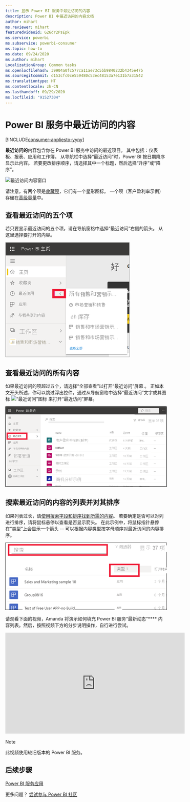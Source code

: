 ```yaml
---
title: 显示 Power BI 服务中最近访问的内容
description: Power BI 中最近访问的内容文档
author: mihart
ms.reviewer: mihart
featuredvideoid: G26dr2PsEpk
ms.service: powerbi
ms.subservice: powerbi-consumer
ms.topic: how-to
ms.date: 09/24/2020
ms.author: mihart
LocalizationGroup: Common tasks
ms.openlocfilehash: 39904a0fc577ca11ae73c5bb9840232b4345e47b
ms.sourcegitcommit: d153cfc0ce559480c53ec48153a7e131b7a31542
ms.translationtype: HT
ms.contentlocale: zh-CN
ms.lasthandoff: 09/29/2020
ms.locfileid: "91527304"
---
```

# <a name="recent-content-in-the-power-bi-service"></a>Power BI 服务中**最近访问的**内容

[!INCLUDE[consumer-appliesto-yyny](../includes/consumer-appliesto-yyny.md)]

**最近访问的**内容包含你在 Power BI 服务中访问的最近项目。 其中包括：仪表板、报表、应用和工作簿。 从导航栏中选择“最近访问”时，Power BI 按日期降序显示此内容。  若要更改排序顺序，请选择其中一个标题，然后选择“升序”或“降序”。


![最近访问内容窗口](./media/end-user-recent/power-bi-recents.png)

请注意，有两个项是[收藏项](end-user-favorite.md)，它们有一个星形图标。 一个项（客户盈利率示例）存储在[高级容量](end-user-license.md)中。

## <a name="see-your-five-most-recents"></a>查看最近访问的五个项

若只要显示最近访问的五个项，请在导航窗格中选择“最近访问”右侧的箭头。  从这里选择要打开的内容。 

![最近访问内容浮出控件](./media/end-user-recent/power-bi-recent-fly-out.png)

## <a name="see-all-of-your-recent-content"></a>查看最近访问的所有内容

如果最近访问的项超过五个，请选择“全部查看”以打开“最近访问”屏幕 。 正如本文开头所述，你可以跳过浮出控件，通过从导航窗格中选择“最近访问”文字或其图标 ![“最近访问”图标](./media/end-user-recent/power-bi-icon.png) 来打开“最近访问”屏幕。

![显示所有最近访问的内容](./media/end-user-recent/power-bi-admin-recent.png)


## <a name="search-and-sort-your-list-of-recent-content"></a>搜索最近访问的内容的列表并对其排序

如果列表过长，请[使用搜索字段和排序找到所需的内容](end-user-search-sort.md)。 若要确定是否可以对列进行排序，请将鼠标悬停以查看是否显示箭头。 在此示例中，将鼠标指针悬停在“类型”上会显示一个箭头 -- 可以根据内容类型按字母顺序对最近访问的内容排序。 

![显示了“搜索”字段和排序箭头的屏幕截图](./media/end-user-recent/power-bi-recent-sort-search.png)

请观看下面的视频，Amanda 将演示如何填充 Power BI 服务“最新动态”**** 内容列表。然后，按照视频下方的分步说明操作，自行进行尝试。

<iframe width="560" height="315" src="https://www.youtube.com/embed/G26dr2PsEpk" frameborder="0" allowfullscreen></iframe>

> [!NOTE]
> 此视频使用较旧版本的 Power BI 服务。

<!--
## Actions available from the **Recent** content list
The actions available to you will depend on the settings assigned by the content *designer*. Some of your options may include:
* Select the star icon to [favorite a dashboard, report, or app](end-user-favorite.md) ![star icon](./media/end-user-shared-with-me/power-bi-star-icon.png).
* Some dashboards and reports can be re-shared  ![share icon](./media/end-user-shared-with-me/power-bi-share-icon-new.png).
* [Open the report in Excel](end-user-export.md) ![export to Excel icon](./media/end-user-shared-with-me/power-bi-excel.png) 
* [View insights](end-user-insights.md) that Power BI finds in the data ![insights icon](./media/end-user-shared-with-me/power-bi-insights.png). -->





## <a name="next-steps"></a>后续步骤
[Power BI 服务应用](end-user-apps.md)

更多问题？ [尝试参与 Power BI 社区](https://community.powerbi.com/)

